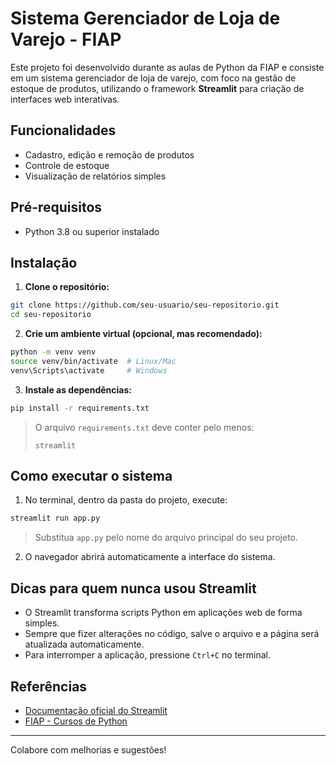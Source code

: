 # Sistema Gerenciador de Loja de Varejo - FIAP

Este projeto foi desenvolvido durante as aulas de Python da FIAP e consiste em um sistema gerenciador de loja de varejo, com foco na gestão de estoque de produtos, utilizando o framework **Streamlit** para criação de interfaces web interativas.

## Funcionalidades

- Cadastro, edição e remoção de produtos
- Controle de estoque
- Visualização de relatórios simples

## Pré-requisitos

- Python 3.8 ou superior instalado

## Instalação

1. **Clone o repositório:**
  ```bash
  git clone https://github.com/seu-usuario/seu-repositorio.git
  cd seu-repositorio
  ```

2. **Crie um ambiente virtual (opcional, mas recomendado):**
  ```bash
  python -m venv venv
  source venv/bin/activate  # Linux/Mac
  venv\Scripts\activate     # Windows
  ```

3. **Instale as dependências:**
  ```bash
  pip install -r requirements.txt
  ```
  > O arquivo `requirements.txt` deve conter pelo menos:
  > ```
  > streamlit
  > ```

## Como executar o sistema

1. No terminal, dentro da pasta do projeto, execute:
  ```bash
  streamlit run app.py
  ```
  > Substitua `app.py` pelo nome do arquivo principal do seu projeto.

2. O navegador abrirá automaticamente a interface do sistema.

## Dicas para quem nunca usou Streamlit

- O Streamlit transforma scripts Python em aplicações web de forma simples.
- Sempre que fizer alterações no código, salve o arquivo e a página será atualizada automaticamente.
- Para interromper a aplicação, pressione `Ctrl+C` no terminal.

## Referências

- [Documentação oficial do Streamlit](https://docs.streamlit.io/)
- [FIAP - Cursos de Python](https://www.fiap.com.br/)

---
Colabore com melhorias e sugestões!